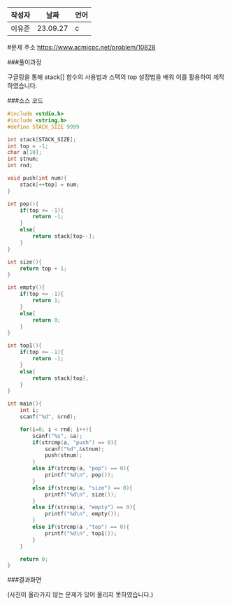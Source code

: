 | 작성자  |   날짜   | 언어    |
| ------- | --------- | ------- |
| 이유준  | 23.09.27  | c  |

#문제 주소
https://www.acmicpc.net/problem/10828

###풀이과정

구글링을 통해 stack[] 함수의 사용법과 스택의 top 설정법을 배워 이를 활용하여 제작하였습니다.
  
###소스 코드
```c
#include <stdio.h>
#include <string.h>
#define STACK_SIZE 9999

int stack[STACK_SIZE];
int top = -1;
char a[10];
int stnum;
int rnd;

void push(int num){
    stack[++top] = num;
}

int pop(){
    if(top <= -1){
        return -1;
    }
    else{
        return stack[top--];
    }    
}

int size(){
    return top + 1;
}

int empty(){
    if(top <= -1){
        return 1;
    }
    else{
        return 0;
    }
}

int top1(){
    if(top <= -1){
        return -1;
    }
    else{
        return stack[top];
    }
}

int main(){
    int i;
    scanf("%d", &rnd);

    for(i=0; i < rnd; i++){
        scanf("%s", &a);
        if(strcmp(a, "push") == 0){
            scanf("%d",&stnum);
            push(stnum);
        }
        else if(strcmp(a, "pop") == 0){
            printf("%d\n", pop());
        }
        else if(strcmp(a, "size") == 0){
            printf("%d\n", size());
        }
        else if(strcmp(a, "empty") == 0){
            printf("%d\n", empty());
        }
        else if(strcmp(a ,"top") == 0){
            printf("%d\n", top1());
        }
    }

    return 0;
}
```
###결과화면

(사진이 올라가지 않는 문제가 있어 올리지 못하였습니다.)
